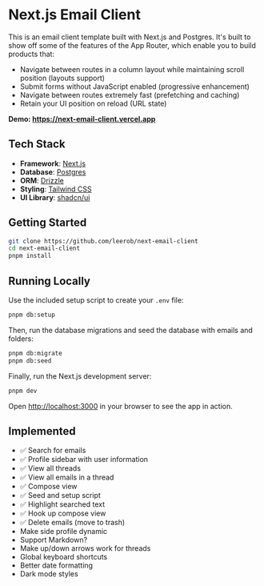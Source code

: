 # Next.js Email Client

This is an email client template built with Next.js and Postgres. It's built to show off some of the features of the App Router, which enable you to build products that:

- Navigate between routes in a column layout while maintaining scroll position (layouts support)
- Submit forms without JavaScript enabled (progressive enhancement)
- Navigate between routes extremely fast (prefetching and caching)
- Retain your UI position on reload (URL state)

**Demo: https://next-email-client.vercel.app**

## Tech Stack

- **Framework**: [Next.js](https://nextjs.org/)
- **Database**: [Postgres](https://www.postgresql.org/)
- **ORM**: [Drizzle](https://orm.drizzle.team/)
- **Styling**: [Tailwind CSS](https://tailwindcss.com/)
- **UI Library**: [shadcn/ui](https://ui.shadcn.com/)

## Getting Started

```bash
git clone https://github.com/leerob/next-email-client
cd next-email-client
pnpm install
```

## Running Locally

Use the included setup script to create your `.env` file:

```bash
pnpm db:setup
```

Then, run the database migrations and seed the database with emails and folders:

```bash
pnpm db:migrate
pnpm db:seed
```

Finally, run the Next.js development server:

```bash
pnpm dev
```

Open [http://localhost:3000](http://localhost:3000) in your browser to see the app in action.

## Implemented

- ✅ Search for emails
- ✅ Profile sidebar with user information
- ✅ View all threads
- ✅ View all emails in a thread
- ✅ Compose view
- ✅ Seed and setup script
- ✅ Highlight searched text
- ✅ Hook up compose view
- ✅ Delete emails (move to trash)
- Make side profile dynamic
- Support Markdown?
- Make up/down arrows work for threads
- Global keyboard shortcuts
- Better date formatting
- Dark mode styles
